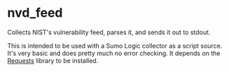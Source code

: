 # nvd_feed
Collects NIST's vulnerability feed, parses it, and sends it out to stdout.

This is intended to be used with a Sumo Logic collector as a script source. It's very basic and does pretty much no error checking. It depends on the [Requests](http://docs.python-requests.org/en/master/) library to be installed.
